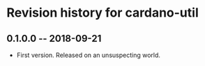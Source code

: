 # Revision history for cardano-util

## 0.1.0.0 -- 2018-09-21

* First version. Released on an unsuspecting world.
